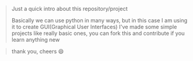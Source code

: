 >Just a quick intro about this repository/project
>
>Basically we can use python in many ways, but in this case I am using it to create GUI(Graphical User Interfaces)
>I've made some simple projects like really basic ones, you can fork this and contribute if you learn anything new

>thank you, cheers 😄